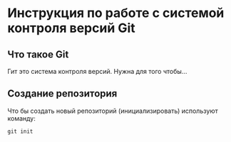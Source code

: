# **Инструкция по работе с системой контроля версий Git**
## Что такое Git 


Гит это система контроля версий. Нужна для того чтобы...

## Создание репозитория

Что бы создать новый репозиторий (инициализировать) используют команду:

    git init
    